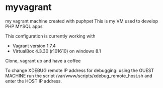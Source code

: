 # myvagrant
my vagrant machine created with puphpet
This is my VM used to develop PHP MYSQL apps

This configuration is currently working with
- Vagrant version 1.7.4
- VirtualBox 4.3.30 (r101610) 
on windows 8.1

Clone, vagrant up and have a coffee

To change XDEBUG remote IP address for debugging:
using the GUEST MACHINE run the script /var/www/scripts/xdebug_remote_host.sh and enter the HOST IP address.

